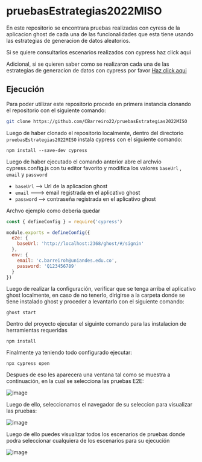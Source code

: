 # pruebasEstrategias2022MISO

En este repositorio se encontrara pruebas realizadas con cyress de la aplicacion ghost de cada una de las funcionalidades que esta tiene usando las estrategias de generacion de datos aleatorios.

Si se quiere consultarlos escenarios realizados con cypress haz click aqui <a href="#"></a>

Adicional, si se quieren saber como se realizaron cada una de las estrategias de generacion de datos con cypress por favor <a href="https://github.com/CBarreiro22/pruebasEstrategias2022MISO/wiki/Generacion_de_datos">Haz click aqui</a>


## Ejecución
Para poder utilizar este repositorio procede en primera instancia clonando el repositorio con el siguiente comando:

```bash
git clone https://github.com/CBarreiro22/pruebasEstrategias2022MISO
```

Luego de haber clonado el repositorio localmente, dentro del directorio ```pruebasEstrategias2022MISO``` instala cypress con el siguiente comando:

```
npm install --save-dev cypress
```

Luego de haber ejecutado el comando anterior abre el archvio cypress.config.js con tu editor favorito y modifica los valores ```baseUrl``` , ```email``` y ```password```
* ```baseUrl``` --> Url de la aplicacion ghost
* ```email``` ---> email registrada en el aplicativo ghost
* ```password``` --> contraseña registrada en el aplicativo ghost

Archvo ejemplo como deberia quedar

```javascript
const { defineConfig } = require('cypress')

module.exports = defineConfig({
  e2e: {
    baseUrl: 'http://localhost:2368/ghost/#/signin'
  },
  env: {
    email: 'c.barreiroh@uniandes.edu.co',
    password: 'Q123456789'
  }
})
```

Luego de realizar la configuración, verificar que se tenga arriba el aplicativo ghost localmente, en caso de no tenerlo, dirigirse a la carpeta donde se tiene instalado ghost y proceder a levantarlo con el siguiente comando:

```shell
ghost start
```

Dentro del proyecto ejecutar el siguinte comando para las instalacion de herramientas requeridas

```shell
npm install
```

Finalmente ya teniendo todo configurado ejecutar:
```
npx cypress open
```

Despues de eso les aparecera una ventana tal como se muestra a continuación, en la cual se selecciona las pruebas E2E:

![image](https://user-images.githubusercontent.com/111206402/201262734-c9471dee-94d6-46d2-8b24-5f52cb09c6b4.png)

Luego de ello, seleccionamos el navegador de su seleccion para visualizar las pruebas:

![image](https://user-images.githubusercontent.com/111206402/201262973-1d10e796-ec91-43d4-a139-892a5a396325.png)

Luego de ello puedes visualizar todos los escenarios de pruebas donde podra seleccionar cualquiera de los escenarios para su ejecución

![image](https://user-images.githubusercontent.com/111206402/201263210-1159d642-66b1-4d92-bfc6-27a09d30b958.png)